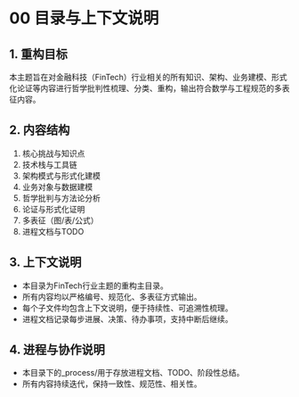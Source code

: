 # 00 目录与上下文说明

## 1. 重构目标

本主题旨在对金融科技（FinTech）行业相关的所有知识、架构、业务建模、形式化论证等内容进行哲学批判性梳理、分类、重构，输出符合数学与工程规范的多表征内容。

## 2. 内容结构

1. 核心挑战与知识点
2. 技术栈与工具链
3. 架构模式与形式化建模
4. 业务对象与数据建模
5. 哲学批判与方法论分析
6. 论证与形式化证明
7. 多表征（图/表/公式）
8. 进程文档与TODO

## 3. 上下文说明

- 本目录为FinTech行业主题的重构主目录。
- 所有内容均以严格编号、规范化、多表征方式输出。
- 每个子文件均包含上下文说明，便于持续性、可追溯性梳理。
- 进程文档记录每步进展、决策、待办事项，支持中断后继续。

## 4. 进程与协作说明

- 本目录下的_process/用于存放进程文档、TODO、阶段性总结。
- 所有内容持续迭代，保持一致性、规范性、相关性。
